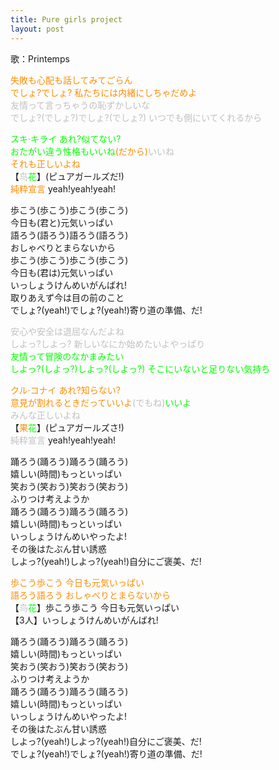 ```yaml
---
title: Pure girls project
layout: post
---
```

歌：Printemps

<p><font color="darkorange">失敗も心配も話してみてごらん<br />
でしょ?でしょ? 私たちには内緒にしちゃだめよ</font><br />
<font color="silver">友情って言っちゃうの恥ずかしいな<br />
でしょ?(でしょ?)でしょ?(でしょ?) いつでも側にいてくれるから</font></p>

<p><font color="lime">スキ·キライ あれ?似てない?<br />
おたがい違う性格もいいね</font><font color="darkorange">(だから)</font><font color="silver">いいね</font><br />
<font color="darkorange">それも正しいよね</font><br />
【<font color="silver">鸟</font><font color="lime">花</font>】(ピュアガールズだ!)<br />
<font color="darkorange">純粋宣言</font> yeah!yeah!yeah!</p>

<p>歩こう(歩こう)歩こう(歩こう)<br />
今日も(君と)元気いっぱい<br />
語ろう(語ろう)語ろう(語ろう)<br />
おしゃべりとまらないから<br />
歩こう(歩こう)歩こう(歩こう)<br />
今日も(君は)元気いっぱい<br />
いっしょうけんめいがんばれ!<br />
取りあえず今は目の前のこと<br />
でしょ?(yeah!)でしょ?(yeah!)寄り道の準備、だ!</p>

<p><font color="silver">安心や安全は退屈なんだよね<br />
しよっ?しよっ? 新しいなにか始めたいよやっぱり</font><br />
<font color="lime">友情って冒険のなかまみたい<br />
しよっ?(しよっ?)しよっ?(しよっ?) そこにいないと足りない気持ち</font></p>

<p><font color="darkorange">クル·コナイ あれ?知らない?<br />
意見が割れるときだっていいよ</font><font color="silver">(でもね)</font><font color="lime">いいよ</font><br /> 
<font color="silver">みんな正しいよね</font><br />
【<font color="darkorange">果</font><font color="lime">花</font>】(ピュアガールズさ!)<br />
<font color="silver">純粋宣言</font> yeah!yeah!yeah!</p>

<p>踊ろう(踊ろう)踊ろう(踊ろう)<br />
嬉しい(時間)もっといっぱい<br />
笑おう(笑おう)笑おう(笑おう)<br />
ふりつけ考えようか<br />
踊ろう(踊ろう)踊ろう(踊ろう)<br />
嬉しい(時間)もっといっぱい<br />
いっしょうけんめいやったよ!<br />
その後はたぶん甘い誘惑<br />
しよっ?(yeah!)しよっ?(yeah!)自分にご褒美、だ!</p>

<p><font color="darkorange">歩こう歩こう 今日も元気いっぱい<br />
語ろう語ろう おしゃべりとまらないから</font><br />
【<font color="silver">鸟</font><font color="lime">花</font>】歩こう歩こう 今日も元気いっぱい<br />
【3人】いっしょうけんめいがんばれ!</p>

<p>踊ろう(踊ろう)踊ろう(踊ろう)<br />
嬉しい(時間)もっといっぱい<br />
笑おう(笑おう)笑おう(笑おう)<br />
ふりつけ考えようか<br />
踊ろう(踊ろう)踊ろう(踊ろう)<br />
嬉しい(時間)もっといっぱい<br />
いっしょうけんめいやったよ!<br />
その後はたぶん甘い誘惑<br />
しよっ?(yeah!)しよっ?(yeah!)自分にご褒美、だ!<br />
でしょ?(yeah!)でしょ?(yeah!)寄り道の準備、だ!</p>